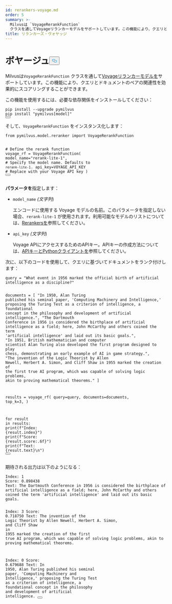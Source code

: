 ```yaml
---
id: rerankers-voyage.md
order: 5
summary: >-
  Milvusは `VoyageRerankFunction`
  クラスを通してVoyageリランカーモデルをサポートしています。この機能により、クエリとドキュメントのペアの関連性を効果的にスコアリングすることができる。
title: リランカーズ・ヴォヤッジ
---
```

<h1 id="Voyage" class="common-anchor-header">ボヤージュ<button data-href="#Voyage" class="anchor-icon" translate="no">
      <svg translate="no"
        aria-hidden="true"
        focusable="false"
        height="20"
        version="1.1"
        viewBox="0 0 16 16"
        width="16"
      >
        <path
          fill="#0092E4"
          fill-rule="evenodd"
          d="M4 9h1v1H4c-1.5 0-3-1.69-3-3.5S2.55 3 4 3h4c1.45 0 3 1.69 3 3.5 0 1.41-.91 2.72-2 3.25V8.59c.58-.45 1-1.27 1-2.09C10 5.22 8.98 4 8 4H4c-.98 0-2 1.22-2 2.5S3 9 4 9zm9-3h-1v1h1c1 0 2 1.22 2 2.5S13.98 12 13 12H9c-.98 0-2-1.22-2-2.5 0-.83.42-1.64 1-2.09V6.25c-1.09.53-2 1.84-2 3.25C6 11.31 7.55 13 9 13h4c1.45 0 3-1.69 3-3.5S14.5 6 13 6z"
        ></path>
      </svg>
    </button></h1><p>Milvusは<code translate="no">VoyageRerankFunction</code> クラスを通して<a href="https://github.com/FlagOpen/FlagEmbedding/tree/master/FlagEmbedding/reranker">Voyageリランカーモデルを</a>サポートしています。この機能により、クエリとドキュメントのペアの関連性を効果的にスコアリングすることができます。</p>
<p>この機能を使用するには、必要な依存関係をインストールしてください：</p>
<pre><code translate="no" class="language-bash">pip install --upgrade pymilvus
pip install <span class="hljs-string">&quot;pymilvus[model]&quot;</span>
<button class="copy-code-btn"></button></code></pre>
<p>そして、<code translate="no">VoyageRerankFunction</code> をインスタンス化します：</p>
<pre><code translate="no" class="language-python"><span class="hljs-keyword">from</span> pymilvus.model.reranker <span class="hljs-keyword">import</span> VoyageRerankFunction

<span class="hljs-comment"># Define the rerank function</span>
voyage_rf = VoyageRerankFunction(
    model_name=<span class="hljs-string">&quot;rerank-lite-1&quot;</span>,  <span class="hljs-comment"># Specify the model name. Defaults to `rerank-lite-1`.</span>
    api_key=VOYAGE_API_KEY <span class="hljs-comment"># Replace with your Voyage API key</span>
)
<button class="copy-code-btn"></button></code></pre>
<p><strong>パラメータを</strong>指定します：</p>
<ul>
<li><p><code translate="no">model_name</code> <em>(文字列</em>)</p>
<p>エンコードに使用する Voyage モデルの名前。このパラメータを指定しない場合、<code translate="no">rerank-lite-1</code> が使用されます。利用可能なモデルのリストについては、<a href="https://docs.voyageai.com/docs/reranker">Rerankersを</a>参照してください。</p></li>
<li><p><code translate="no">api_key</code> <em>(文字列</em>)</p>
<p>Voyage APIにアクセスするためのAPIキー。APIキーの作成方法については、<a href="https://docs.voyageai.com/docs/api-key-and-installation">APIキーとPythonクライアントを</a>参照してください。</p></li>
</ul>
<p>次に、以下のコードを使用して、クエリに基づいてドキュメントをランク付けします：</p>
<pre><code translate="no" class="language-python">query = <span class="hljs-string">&quot;What event in 1956 marked the official birth of artificial intelligence as a discipline?&quot;</span>

documents = [
    <span class="hljs-string">&quot;In 1950, Alan Turing published his seminal paper, &#x27;Computing Machinery and Intelligence,&#x27; proposing the Turing Test as a criterion of intelligence, a foundational concept in the philosophy and development of artificial intelligence.&quot;</span>,
    <span class="hljs-string">&quot;The Dartmouth Conference in 1956 is considered the birthplace of artificial intelligence as a field; here, John McCarthy and others coined the term &#x27;artificial intelligence&#x27; and laid out its basic goals.&quot;</span>,
    <span class="hljs-string">&quot;In 1951, British mathematician and computer scientist Alan Turing also developed the first program designed to play chess, demonstrating an early example of AI in game strategy.&quot;</span>,
    <span class="hljs-string">&quot;The invention of the Logic Theorist by Allen Newell, Herbert A. Simon, and Cliff Shaw in 1955 marked the creation of the first true AI program, which was capable of solving logic problems, akin to proving mathematical theorems.&quot;</span>
]

results = voyage_rf(
    query=query,
    documents=documents,
    top_k=<span class="hljs-number">3</span>,
)

<span class="hljs-keyword">for</span> result <span class="hljs-keyword">in</span> results:
    <span class="hljs-built_in">print</span>(<span class="hljs-string">f&quot;Index: <span class="hljs-subst">{result.index}</span>&quot;</span>)
    <span class="hljs-built_in">print</span>(<span class="hljs-string">f&quot;Score: <span class="hljs-subst">{result.score:<span class="hljs-number">.6</span>f}</span>&quot;</span>)
    <span class="hljs-built_in">print</span>(<span class="hljs-string">f&quot;Text: <span class="hljs-subst">{result.text}</span>\n&quot;</span>)
<button class="copy-code-btn"></button></code></pre>
<p>期待される出力は以下のようになる：</p>
<pre><code translate="no" class="language-python">Index: <span class="hljs-number">1</span>
Score: <span class="hljs-number">0.898438</span>
Text: The Dartmouth Conference <span class="hljs-keyword">in</span> <span class="hljs-number">1956</span> <span class="hljs-keyword">is</span> considered the birthplace of artificial intelligence <span class="hljs-keyword">as</span> a field; here, John McCarthy <span class="hljs-keyword">and</span> others coined the term <span class="hljs-string">&#x27;artificial intelligence&#x27;</span> <span class="hljs-keyword">and</span> laid out its basic goals.

Index: <span class="hljs-number">3</span>
Score: <span class="hljs-number">0.718750</span>
Text: The invention of the Logic Theorist by Allen Newell, Herbert A. Simon, <span class="hljs-keyword">and</span> Cliff Shaw <span class="hljs-keyword">in</span> <span class="hljs-number">1955</span> marked the creation of the first true AI program, which was capable of solving logic problems, akin to proving mathematical theorems.

Index: <span class="hljs-number">0</span>
Score: <span class="hljs-number">0.679688</span>
Text: In <span class="hljs-number">1950</span>, Alan Turing published his seminal paper, <span class="hljs-string">&#x27;Computing Machinery and Intelligence,&#x27;</span> proposing the Turing Test <span class="hljs-keyword">as</span> a criterion of intelligence, a foundational concept <span class="hljs-keyword">in</span> the philosophy <span class="hljs-keyword">and</span> development of artificial intelligence.
<button class="copy-code-btn"></button></code></pre>
